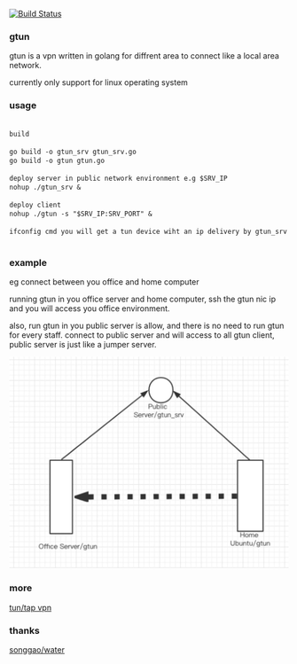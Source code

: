 [![Build Status](https://travis-ci.org/ICKelin/gtun.svg?branch=master)](https://travis-ci.org/ICKelin/gtun)
### gtun
gtun is a vpn written in golang for diffrent area to connect like a local area network. 

currently only support for linux operating system

### usage

```

build

go build -o gtun_srv gtun_srv.go
go build -o gtun gtun.go

deploy server in public network environment e.g $SRV_IP
nohup ./gtun_srv &

deploy client 
nohup ./gtun -s "$SRV_IP:SRV_PORT" &

ifconfig cmd you will get a tun device wiht an ip delivery by gtun_srv


```

### example

eg
connect between you office and home computer

running gtun in you office server and home computer, ssh the gtun nic ip and you will access you office environment.

also, run gtun in you public server is allow, and there is no need to run gtun for every staff. connect to public server and will access to all gtun client, public server is just like a jumper server.

![usage_example](./example.jpg)

### more
[tun/tap vpn](https://github.com/ICKelin/article/issues/9)

### thanks
[songgao/water](https://github.com/songgao/water)
